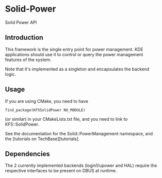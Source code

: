 # Solid-Power
Solid Power API

## Introduction

This framework is the single entry point for power management. KDE applications should use it to control or query the power management features of the system.

Note that it's implemented as a singleton and encapsulates the backend logic.

## Usage

If you are using CMake, you need to have

    find_package(KF5SolidPower NO_MODULE)

(or similar) in your CMakeLists.txt file, and you need to link to KF5::SolidPower.

See the documentation for the Solid::PowerManagement namespace, and the [tutorials on
TechBase][tutorials].

## Dependencies

The 2 currently implemented backends (login1/upower and HAL) require the respective interfaces to be present
on DBUS at runtime.
